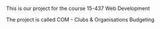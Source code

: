 This is our project for the course 15-437 Web Development

The project is called COM - Clubs & Organisations Budgeting

